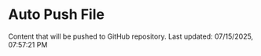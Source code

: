 # Auto Push File

Content that will be pushed to GitHub repository.
Last updated: 07/15/2025, 07:57:21 PM